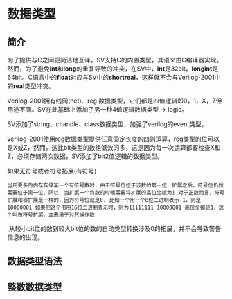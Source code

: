 # 数据类型

## 简介

  为了提供与C之间更简洁地互译，SV支持C的内置类型，其语义由C编译器实现。然而，为了避免**int**和**long**的重复导致的冲突，在SV中，**int**是32bit，**longint**是64bit。C语言中的**float**对应与SV中的**shortreal**，这样就不会与Verilog-2001中的**real**类型冲突。
  
  Verilog-2001拥有线网(net)、reg 数据类型，它们都是四值逻辑即0，1，X，Z但用途不同。SV在此基础上添加了另一种4值逻辑数据类型 -> logic。
  
  SV添加了string、chandle、class数据类型，加强了verilog的event类型。
  
  verilog-2001使用reg数据类型提供任意固定长度的四则运算，reg类型的位可以是X或Z，然而，这比bit类型的数组低效的多，这是因为每一次运算都要检查X和Z，必须存储两次数据，SV添加了bit2值逻辑的数据类型。
  
  如果无符号或者符号拓展(有符号)
  ```
  当用更多的内存存储某一个有符号数时，由于符号位位于该数的第一位，扩展之后，符号位仍然需要位于第一位，所以，当扩展一个负数的时候需要将扩展的高位全赋为1.对于正数而言，符号扩展和零扩展是一样的，因为符号位就是0. 比如一个用一个8位二进制表示-1，则是10000001 如果把这个书用16位二进制表示时，则为11111111 10000001 高位全都是1，这个叫做符号扩展，主要用于对其操作数
  ```
  ,从较小bit位的数到较大bit位的数的自动类型转换涉及0的拓展，并不会导致警告信息的出现。
  
## 数据类型语法

## 整数数据类型
